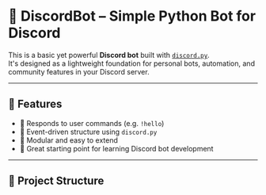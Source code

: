 # 🤖 DiscordBot – Simple Python Bot for Discord

This is a basic yet powerful **Discord bot** built with [`discord.py`](https://github.com/Rapptz/discord.py).  
It's designed as a lightweight foundation for personal bots, automation, and community features in your Discord server.

---

## 🚀 Features

- 👋 Responds to user commands (e.g. `!hello`)
- 🔁 Event-driven structure using `discord.py`
- 🧱 Modular and easy to extend
- 🧪 Great starting point for learning Discord bot development

---

## 📁 Project Structure


